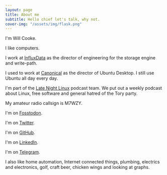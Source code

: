 ```yaml
---
layout: page
title: About me
subtitle: Hello chief let's talk, why not.
cover-img: "/assets/img/flask.png"
---
```


I'm Will Cooke.

I like computers.

I work at [InfluxData](https://www.influxdata.com) as the director of engineering for the storage engine and write-path.

I used to work at [Canonical](https://www.canonical.com) as the director of Ubuntu Desktop.  I still use Ubuntu all day every day.

I'm part of the [Late Night Linux](https://latenightlinux.com) podcast team.  We put out a weekly podcast about Linux, free software and general hatred of the Tory party.

My amateur radio callsign is M7WZY.

I'm on [Fosstodon](https://fosstodon.org/@8none1).

I'm on [Twitter](https://twitter.com/8none1).

I'm on [GitHub](https://github.com/8none1).

I'm on [LinkedIn](https://www.linkedin.com/in/will-cooke-64b69417/).

I'm on [Telegram](https://t.me/willcooke).

I also like home automation, Internet connected things, plumbing, electrics and electronics, golf, craft beer, chicken wings and looking at graphs.

